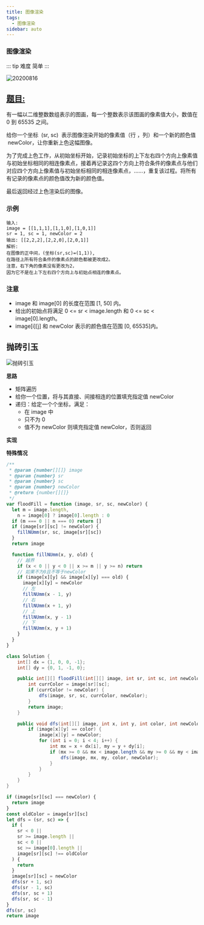 ```yaml
---
title: 图像渲染
tags:
  - 图像渲染
sidebar: auto
---
```


### 图像渲染

::: tip 难度
简单
:::

![20200816](http://qiniu.gaowenju.com/leecode/banner/20200816.jpg)

## [题目:](https://leetcode-cn.com/problems/flood-fill/)

有一幅以二维整数数组表示的图画，每一个整数表示该图画的像素值大小，数值在 0 到 65535 之间。

给你一个坐标  (sr, sc)  表示图像渲染开始的像素值（行 ，列）和一个新的颜色值  newColor，让你重新上色这幅图像。

为了完成上色工作，从初始坐标开始，记录初始坐标的上下左右四个方向上像素值与初始坐标相同的相连像素点，接着再记录这四个方向上符合条件的像素点与他们对应四个方向上像素值与初始坐标相同的相连像素点，……，重复该过程。将所有有记录的像素点的颜色值改为新的颜色值。

最后返回经过上色渲染后的图像。

### 示例

```
输入:
image = [[1,1,1],[1,1,0],[1,0,1]]
sr = 1, sc = 1, newColor = 2
输出: [[2,2,2],[2,2,0],[2,0,1]]
解析:
在图像的正中间，(坐标(sr,sc)=(1,1)),
在路径上所有符合条件的像素点的颜色都被更改成2。
注意，右下角的像素没有更改为2，
因为它不是在上下左右四个方向上与初始点相连的像素点。
```

### 注意

- image 和 image[0] 的长度在范围 [1, 50] 内。
- 给出的初始点将满足 0 <= sr < image.length 和 0 <= sc < image[0].length。
- image[i][j] 和 newColor 表示的颜色值在范围 [0, 65535]内。

## 抛砖引玉

![抛砖引玉](http://qiniu.gaowenju.com/leecode/20200816.png)

**思路**

- 矩阵遍历
- 给你一个位置，将与其直接、间接相连的位置填充指定值 newColor
- 递归：给定一个个坐标，满足：
  - 在 image 中
  - 只不为 0
  - 值不为 newColor
    则填充指定值 newColor，否则返回

**实现**

**特殊情况**

```javascript
/**
 * @param {number[][]} image
 * @param {number} sr
 * @param {number} sc
 * @param {number} newColor
 * @return {number[][]}
 */
var floodFill = function (image, sr, sc, newColor) {
  let m = image.length,
    n = image[0] ? image[0].length : 0
  if (m === 0 || n === 0) return []
  if (image[sr][sc] != newColor) {
    fillNUmm(sr, sc, image[sr][sc])
  }
  return image

  function fillNUmm(x, y, old) {
    // 越界
    if (x < 0 || y < 0 || x >= m || y >= n) return
    // 如果不为0且不等于newColor
    if (image[x][y] && image[x][y] === old) {
      image[x][y] = newColor
      // 左
      fillNUmm(x - 1, y)
      // 右
      fillNUmm(x + 1, y)
      // 上
      fillNUmm(x, y - 1)
      // 下
      fillNUmm(x, y + 1)
    }
  }
}
```

```java
class Solution {
    int[] dx = {1, 0, 0, -1};
    int[] dy = {0, 1, -1, 0};

    public int[][] floodFill(int[][] image, int sr, int sc, int newColor) {
        int currColor = image[sr][sc];
        if (currColor != newColor) {
            dfs(image, sr, sc, currColor, newColor);
        }
        return image;
    }

    public void dfs(int[][] image, int x, int y, int color, int newColor) {
        if (image[x][y] == color) {
            image[x][y] = newColor;
            for (int i = 0; i < 4; i++) {
                int mx = x + dx[i], my = y + dy[i];
                if (mx >= 0 && mx < image.length && my >= 0 && my < image[0].length) {
                    dfs(image, mx, my, color, newColor);
                }
            }
        }
    }
}
```

```javascript
if (image[sr][sc] === newColor) {
  return image
}
const oldColor = image[sr][sc]
let dfs = (sr, sc) => {
  if (
    sr < 0 ||
    sr >= image.length ||
    sc < 0 ||
    sc >= image[0].length ||
    image[sr][sc] !== oldColor
  ) {
    return
  }
  image[sr][sc] = newColor
  dfs(sr + 1, sc)
  dfs(sr - 1, sc)
  dfs(sr, sc + 1)
  dfs(sr, sc - 1)
}
dfs(sr, sc)
return image
```
